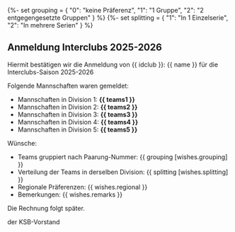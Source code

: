 {%- set grouping = {
    "0": "keine Präferenz",
    "1": "1 Gruppe",
    "2": "2 entgegengesetzte Gruppen"
}  %}
{%- set splitting = {
    "1": "In 1 Einzelserie",
    "2": "In mehrere Serien"
}  %}

## Anmeldung Interclubs 2025-2026

Hiermit bestätigen wir die Anmeldung von {{ idclub }}: {{ name }}
für die Interclubs-Saison 2025-2026

Folgende Mannschaften waren gemeldet:

- Mannschaften in Division 1: **{{ teams1 }}**
- Mannschaften in Division 2: **{{ teams2 }}**
- Mannschaften in Division 3: **{{ teams3 }}**
- Mannschaften in Division 4: **{{ teams4 }}**
- Mannschaften in Division 5: **{{ teams5 }}**

Wünsche:

- Teams gruppiert nach Paarung-Nummer: {{ grouping [wishes.grouping] }}
- Verteilung der Teams in derselben Division: {{ splitting [wishes.splitting] }}
- Regionale Präferenzen: {{ wishes.regional }}
- Bemerkungen: {{ wishes.remarks }}

Die Rechnung folgt später.

der KSB-Vorstand
